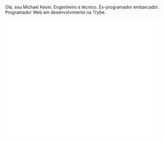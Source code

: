Olá, sou Michael Kevin.
Engenheiro e técnico. Ex-programador embarcador. Programador Web em desenvolvimento na Trybe.



![Metrics](/github-metrics.svg)